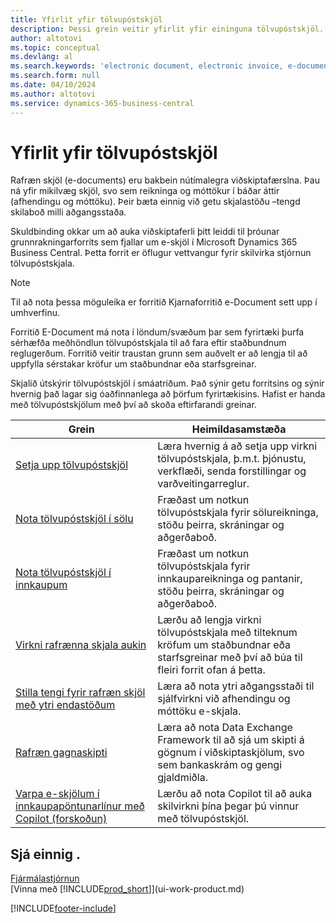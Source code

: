 ```yaml
---
title: Yfirlit yfir tölvupóstskjöl
description: Þessi grein veitir yfirlit yfir eininguna tölvupóstskjöl.
author: altotovi
ms.topic: conceptual
ms.devlang: al
ms.search.keywords: 'electronic document, electronic invoice, e-document, e-invoice'
ms.search.form: null
ms.date: 04/10/2024
ms.author: altotovi
ms.service: dynamics-365-business-central
---
```


# <a name="e-documents-overview"></a>Yfirlit yfir tölvupóstskjöl

Rafræn skjöl (e-documents) eru bakbein nútímalegra viðskiptafærslna. Þau ná yfir mikilvæg skjöl, svo sem reikninga og móttökur í báðar áttir (afhendingu og móttöku). Þeir bæta einnig við getu skjalastöðu –tengd skilaboð milli aðgangsstaða.

Skuldbinding okkar um að auka viðskiptaferli þitt leiddi til þróunar grunnrakningarforrits sem fjallar um e-skjöl í Microsoft Dynamics 365 Business Central. Þetta forrit er öflugur vettvangur fyrir skilvirka stjórnun tölvupóstskjala.

> [!NOTE]
> Til að nota þessa möguleika er forritið Kjarnaforritið e-Document sett upp í umhverfinu.  

Forritið E-Document má nota í löndum/svæðum þar sem fyrirtæki þurfa sérhæfða meðhöndlun tölvupóstskjala til að fara eftir staðbundnum reglugerðum. Forritið veitir traustan grunn sem auðvelt er að lengja til að uppfylla sérstakar kröfur um staðbundnar eða starfsgreinar.

Skjalið útskýrir tölvupóstskjöl í smáatriðum. Það sýnir getu forritsins og sýnir hvernig það lagar sig óaðfinnanlega að þörfum fyrirtækisins. Hafist er handa með tölvupóstskjölum með því að skoða eftirfarandi greinar.

| Grein | Heimildasamstæða | 
|---------|-------------|
| [Setja upp tölvupóstskjöl](finance-how-setup-edocuments.md) | Læra hvernig á að setja upp virkni tölvupóstskjala, þ.m.t. þjónustu, verkflæði, senda forstillingar og varðveitingarreglur. |
| [Nota tölvupóstskjöl í sölu](finance-how-use-edocuments.md) | Fræðast um notkun tölvupóstskjala fyrir sölureikninga, stöðu þeirra, skráningar og aðgerðaboð.| 
| [Nota tölvupóstskjöl í innkaupum](finance-how-use-edocuments-purchase.md) | Fræðast um notkun tölvupóstskjala fyrir innkaupareikninga og pantanir, stöðu þeirra, skráningar og aðgerðaboð.|
| [Virkni rafrænna skjala aukin](/dynamics365/business-central/dev-itpro/developer/devenv-extend-edocuments) | Lærðu að lengja virkni tölvupóstskjala með tilteknum kröfum um staðbundnar eða starfsgreinar með því að búa til fleiri forrit ofan á þetta. |
| [Stilla tengi fyrir rafræn skjöl með ytri endastöðum](finance-how-setup-edocuments-external.md) | Læra að nota ytri aðgangsstaði til sjálfvirkni við afhendingu og móttöku e-skjala. |
| [Rafræn gagnaskipti](across-data-exchange.md) | Læra að nota Data Exchange Framework til að sjá um skipti á gögnum í viðskiptaskjölum, svo sem bankaskrám og gengi gjaldmiðla. | 
| [Varpa e-skjölum í innkaupapöntunarlínur með Copilot (forskoðun)](map-edocuments-with-copilot.md) | Lærðu að nota Copilot til að auka skilvirkni þína þegar þú vinnur með tölvupóstskjöl. |

## <a name="see-also"></a>Sjá einnig .

[Fjármálastjórnun](finance.md)    
[Vinna með [!INCLUDE[prod_short](includes/prod_short.md)]](ui-work-product.md)  

[!INCLUDE[footer-include](includes/footer-banner.md)]
